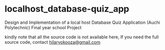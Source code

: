 # localhost_database-quiz_app
Design and Implementation of a local host Database Quiz Application (Auchi Polytechnic)
Final year school Project

kindly note that all the source code is not available here, If you need the full source code, contact hilaryokooza@gmail.com
